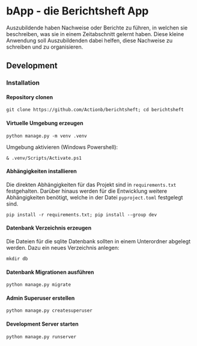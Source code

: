 # bApp - die Berichtsheft App

Auszubildende haben Nachweise oder Berichte zu führen, in welchen sie beschreiben, was sie in einem Zeitabschnitt gelernt haben. Diese kleine Anwendung soll Auszubildenden dabei helfen, diese Nachweise zu schreiben und zu organisieren.

## Development

### Installation 

#### Repository clonen

```
git clone https://github.com/Actionb/berichtsheft; cd berichtsheft
```

#### Virtuelle Umgebung erzeugen

```
python manage.py -m venv .venv
```

Umgebung aktivieren (Windows Powershell):
```
& .venv/Scripts/Activate.ps1
```

#### Abhängigkeiten installieren

Die direkten Abhängigkeiten für das Projekt sind in `requirements.txt` festgehalten. Darüber hinaus werden für die Entwicklung weitere Abhängigkeiten benötigt, welche in der Datei `pyproject.toml` festgelegt sind.

```
pip install -r requirements.txt; pip install --group dev
```

#### Datenbank Verzeichnis erzeugen

Die Dateien für die sqlite Datenbank sollten in einem Unterordner abgelegt werden. Dazu ein neues Verzeichnis anlegen:

```
mkdir db
```

#### Datenbank Migrationen ausführen

```
python manage.py migrate
```

#### Admin Superuser erstellen

```
python manage.py createsuperuser
```

#### Development Server starten

```
python manage.py runserver
```